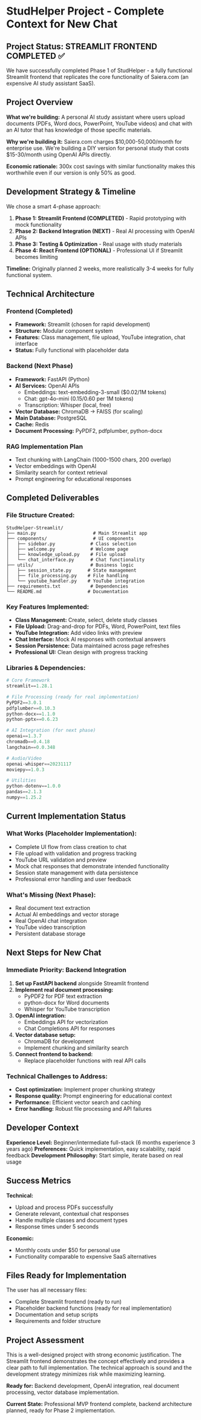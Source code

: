 # StudHelper Project - Complete Context for New Chat

## Project Status: STREAMLIT FRONTEND COMPLETED ✅

We have successfully completed Phase 1 of StudHelper - a fully functional Streamlit frontend that replicates the core functionality of Saiera.com (an expensive AI study assistant SaaS).

## Project Overview

**What we're building:** A personal AI study assistant where users upload documents (PDFs, Word docs, PowerPoint, YouTube videos) and chat with an AI tutor that has knowledge of those specific materials.

**Why we're building it:** Saiera.com charges $10,000-50,000/month for enterprise use. We're building a DIY version for personal study that costs $15-30/month using OpenAI APIs directly.

**Economic rationale:** 300x cost savings with similar functionality makes this worthwhile even if our version is only 50% as good.

## Development Strategy & Timeline

We chose a smart 4-phase approach:

1. **Phase 1: Streamlit Frontend (COMPLETED)** - Rapid prototyping with mock functionality
2. **Phase 2: Backend Integration (NEXT)** - Real AI processing with OpenAI APIs
3. **Phase 3: Testing & Optimization** - Real usage with study materials
4. **Phase 4: React Frontend (OPTIONAL)** - Professional UI if Streamlit becomes limiting

**Timeline:** Originally planned 2 weeks, more realistically 3-4 weeks for fully functional system.

## Technical Architecture

### Frontend (Completed)
- **Framework:** Streamlit (chosen for rapid development)
- **Structure:** Modular component system
- **Features:** Class management, file upload, YouTube integration, chat interface
- **Status:** Fully functional with placeholder data

### Backend (Next Phase)
- **Framework:** FastAPI (Python)
- **AI Services:** OpenAI APIs
  - Embeddings: text-embedding-3-small ($0.02/1M tokens)
  - Chat: gpt-4o-mini ($0.15/$0.60 per 1M tokens)
  - Transcription: Whisper (local, free)
- **Vector Database:** ChromaDB → FAISS (for scaling)
- **Main Database:** PostgreSQL
- **Cache:** Redis
- **Document Processing:** PyPDF2, pdfplumber, python-docx

### RAG Implementation Plan
- Text chunking with LangChain (1000-1500 chars, 200 overlap)
- Vector embeddings with OpenAI
- Similarity search for context retrieval
- Prompt engineering for educational responses

## Completed Deliverables

### File Structure Created:
```
StudHelper-Streamlit/
├── main.py                     # Main Streamlit app
├── components/                 # UI components
│   ├── sidebar.py             # Class selection
│   ├── welcome.py             # Welcome page
│   ├── knowledge_upload.py    # File upload
│   └── chat_interface.py      # Chat functionality
├── utils/                     # Business logic
│   ├── session_state.py      # State management
│   ├── file_processing.py    # File handling
│   └── youtube_handler.py    # YouTube integration
├── requirements.txt           # Dependencies
└── README.md                 # Documentation
```

### Key Features Implemented:
- **Class Management:** Create, select, delete study classes
- **File Upload:** Drag-and-drop for PDFs, Word, PowerPoint, text files
- **YouTube Integration:** Add video links with preview
- **Chat Interface:** Mock AI responses with contextual answers
- **Session Persistence:** Data maintained across page refreshes
- **Professional UI:** Clean design with progress tracking

### Libraries & Dependencies:
```python
# Core Framework
streamlit==1.28.1

# File Processing (ready for real implementation)
PyPDF2==3.0.1
pdfplumber==0.10.3
python-docx==1.1.0
python-pptx==0.6.23

# AI Integration (for next phase)
openai==1.3.7
chromadb==0.4.18
langchain==0.0.348

# Audio/Video
openai-whisper==20231117
moviepy==1.0.3

# Utilities
python-dotenv==1.0.0
pandas==2.1.3
numpy==1.25.2
```

## Current Implementation Status

### What Works (Placeholder Implementation):
- Complete UI flow from class creation to chat
- File upload with validation and progress tracking
- YouTube URL validation and preview
- Mock chat responses that demonstrate intended functionality
- Session state management with data persistence
- Professional error handling and user feedback

### What's Missing (Next Phase):
- Real document text extraction
- Actual AI embeddings and vector storage
- Real OpenAI chat integration
- YouTube video transcription
- Persistent database storage

## Next Steps for New Chat

### Immediate Priority: Backend Integration
1. **Set up FastAPI backend** alongside Streamlit frontend
2. **Implement real document processing:**
   - PyPDF2 for PDF text extraction
   - python-docx for Word documents
   - Whisper for YouTube transcription
3. **OpenAI integration:**
   - Embeddings API for vectorization
   - Chat Completions API for responses
4. **Vector database setup:**
   - ChromaDB for development
   - Implement chunking and similarity search
5. **Connect frontend to backend:**
   - Replace placeholder functions with real API calls

### Technical Challenges to Address:
- **Cost optimization:** Implement proper chunking strategy
- **Response quality:** Prompt engineering for educational context
- **Performance:** Efficient vector search and caching
- **Error handling:** Robust file processing and API failures

## Developer Context

**Experience Level:** Beginner/intermediate full-stack (6 months experience 3 years ago)
**Preferences:** Quick implementation, easy scalability, rapid feedback
**Development Philosophy:** Start simple, iterate based on real usage

## Success Metrics

**Technical:**
- Upload and process PDFs successfully
- Generate relevant, contextual chat responses
- Handle multiple classes and document types
- Response times under 5 seconds

**Economic:**
- Monthly costs under $50 for personal use
- Functionality comparable to expensive SaaS alternatives

## Files Ready for Implementation

The user has all necessary files:
- Complete Streamlit frontend (ready to run)
- Placeholder backend functions (ready for real implementation)
- Documentation and setup scripts
- Requirements and folder structure

## Project Assessment

This is a well-designed project with strong economic justification. The Streamlit frontend demonstrates the concept effectively and provides a clear path to full implementation. The technical approach is sound and the development strategy minimizes risk while maximizing learning.

**Ready for:** Backend development, OpenAI integration, real document processing, vector database implementation.

**Current State:** Professional MVP frontend complete, backend architecture planned, ready for Phase 2 implementation.